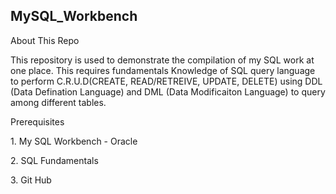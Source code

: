 ## MySQL_Workbench
About This Repo 
</P>This repository is used to demonstrate the compilation of my SQL work at one place. 
This requires fundamentals Knowledge of SQL query language to perform C.R.U.D(CREATE, READ/RETREIVE, UPDATE, DELETE) using
DDL (Data Defination Language) and DML (Data Modificaiton Language) to query among different tables.
</P>
</P>
Prerequisites
</P> 1. My SQL Workbench - Oracle
</p> 2. SQL Fundamentals
</P> 3. Git Hub
